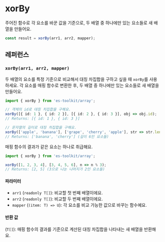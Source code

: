 # xorBy

주어진 함수로 각 요소를 바꾼 값을 기준으로, 두 배열 중 하나에만 있는 요소들로 새 배열을 만들어요.

```typescript
const result = xorBy(arr1, arr2, mapper);
```

## 레퍼런스

### `xorBy(arr1, arr2, mapper)`

두 배열의 요소를 특정 기준으로 비교해서 대칭 차집합을 구하고 싶을 때 `xorBy`를 사용하세요. 각 요소를 매핑 함수로 변환한 후, 두 배열 중 하나에만 있는 요소들로 새 배열을 만들어요.

```typescript
import { xorBy } from 'es-toolkit/array';

// 객체의 id로 대칭 차집합을 구해요.
xorBy([{ id: 1 }, { id: 2 }], [{ id: 2 }, { id: 3 }], obj => obj.id);
// Returns: [{ id: 1 }, { id: 3 }]

// 문자열의 길이로 대칭 차집합을 구해요.
xorBy(['apple', 'banana'], ['grape', 'cherry', 'apple'], str => str.length);
// Returns: ['banana', 'cherry'] (길이 6인 요소들)
```

매핑 함수의 결과가 같은 요소는 하나로 취급해요.

```typescript
import { xorBy } from 'es-toolkit/array';

xorBy([1, 2, 3, 4], [3, 4, 5, 6], n => n % 3);
// Returns: [2, 5] (3으로 나눈 나머지가 2인 요소들)
```

#### 파라미터

- `arr1` (`readonly T[]`): 비교할 첫 번째 배열이에요.
- `arr2` (`readonly T[]`): 비교할 두 번째 배열이에요.
- `mapper` (`(item: T) => U`): 각 요소를 비교 가능한 값으로 바꾸는 함수예요.

#### 반환 값

(`T[]`): 매핑 함수의 결과를 기준으로 계산된 대칭 차집합을 나타내는 새 배열을 반환해요.
